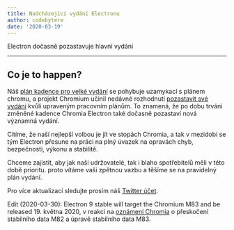 ```yaml
---
title: Nadcházející vydání Electronu
author: codebytere
date: '2020-03-19'
---
```


Electron dočasně pozastavuje hlavní vydání

---

## Co je to happen?

Náš [plán kadence pro velké vydání](https://www.electronjs.org/blog/12-week-cadence) se pohybuje uzamykací s plánem chromu, a projekt Chromium učinil nedávné rozhodnutí [pozastavit své vydání](https://blog.chromium.org/2020/03/upcoming-chrome-releases.html) kvůli upraveným pracovním plánům. To znamená, že po dobu trvání změněné kadence Chromia Electron také dočasně pozastaví nová významná vydání.

Cítíme, že naší nejlepší volbou je jít ve stopách Chromia, a tak v mezidobí se tým Electron přesune na práci na plný úvazek na opravách chyb, bezpečnosti, výkonu a stabilitě.

Chceme zajistit, aby jak naši udržovatelé, tak i blaho spotřebitelů měli v této době prioritu. proto vítáme vaši zpětnou vazbu a těšíme se na pravidelný plán vydání.

Pro více aktualizací sledujte prosím náš [Twitter účet](https://twitter.com/electronjs).

Edit (2020-03-30): Electron 9 stable will target the Chromium M83 and be released 19. května 2020, v reakci na [oznámení Chromia](https://chromereleases.googleblog.com/2020/03/chrome-and-chrome-os-release-updates.html) o přeskočení stabilního data M82 a úpravě stabilního data M83.
